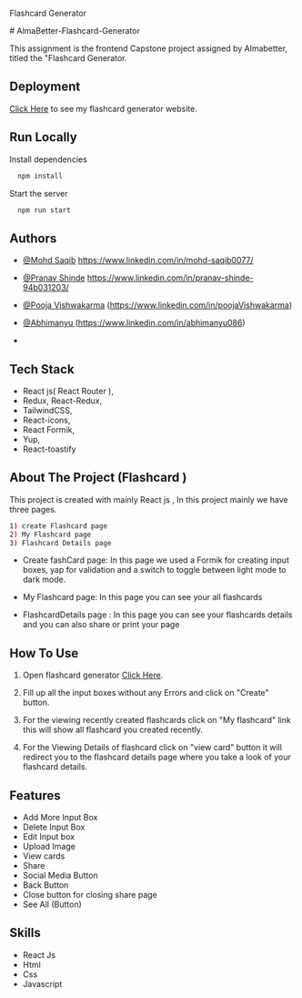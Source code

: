 
Flashcard Generator

</h1>
# AlmaBetter-Flashcard-Generator

This assignment is the frontend Capstone project assigned by Almabetter, titled the "Flashcard Generator.

## Deployment

[Click Here](https://flashcard-generator-almabetter.netlify.app/) to see my flashcard generator website.

## Run Locally

Install dependencies

```bash
  npm install
```

Start the server

```bash
  npm run start
```

## Authors

- [@Mohd Saqib](https://github.com/static-saqib)
https://www.linkedin.com/in/mohd-saqib0077/

- [@Pranav Shinde](https://github.com/pranavshinde96)
https://www.linkedin.com/in/pranav-shinde-94b031203/

- [@Pooja Vishwakarma](https://github.com/PoojaVishwakarm)
(https://www.linkedin.com/in/poojaVishwakarma)

- [@Abhimanyu ](https://github.com/abhimanyu086)
(https://www.linkedin.com/in/abhimanyu086)
- 


## Tech Stack
- React js( React Router ),
- Redux, React-Redux,
- TailwindCSS,
- React-icons,
- React Formik,
- Yup,
- React-toastify


## About The Project (Flashcard )
This project is created with mainly React js , In this project mainly we have three pages.
```bash
1) create Flashcard page 
2) My Flashcard page 
3) Flashcard Details page
```
- Create fashCard page: In this page we used a Formik for creating input boxes, yap for validation and a switch to toggle between light mode to dark mode.

- My Flashcard page: In this page you can see your all flashcards 

- FlashcardDetails page : In this page you can see your flashcards details and you can also share or print your page 

## How To Use

1) Open flashcard generator [Click Here](https://flashcard-generator-almabetter.netlify.app/).

2) Fill up all the input boxes without any Errors and click on "Create" button.

3) For the viewing recently created flashcards click on "My flashcard" link this will show all flashcard you created recently.

4) For the Viewing Details of flashcard click on "view card" button it will redirect you to the flashcard details page where you take a look of your flashcard details.

## Features

- Add More Input Box
- Delete Input Box
- Edit Input box
- Upload Image
- View cards
- Share
- Social Media Button
- Back Button
- Close button for closing share page
- See All (Button)

## Skills
- React Js
- Html
- Css
- Javascript